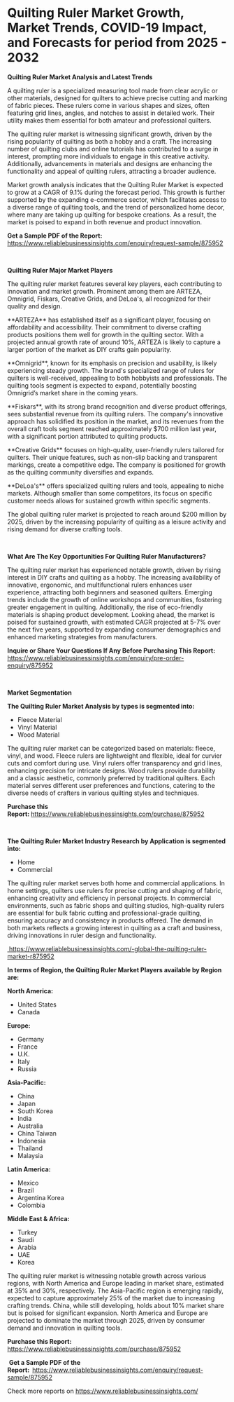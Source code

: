 <p><h1>Quilting Ruler Market Growth, Market Trends, COVID-19 Impact, and Forecasts for period from 2025 - 2032</h1></p><p><strong>Quilting Ruler Market Analysis and Latest Trends</strong></p>
<p><p>A quilting ruler is a specialized measuring tool made from clear acrylic or other materials, designed for quilters to achieve precise cutting and marking of fabric pieces. These rulers come in various shapes and sizes, often featuring grid lines, angles, and notches to assist in detailed work. Their utility makes them essential for both amateur and professional quilters.</p><p>The quilting ruler market is witnessing significant growth, driven by the rising popularity of quilting as both a hobby and a craft. The increasing number of quilting clubs and online tutorials has contributed to a surge in interest, prompting more individuals to engage in this creative activity. Additionally, advancements in materials and designs are enhancing the functionality and appeal of quilting rulers, attracting a broader audience.</p><p>Market growth analysis indicates that the Quilting Ruler Market is expected to grow at a CAGR of 9.1% during the forecast period. This growth is further supported by the expanding e-commerce sector, which facilitates access to a diverse range of quilting tools, and the trend of personalized home decor, where many are taking up quilting for bespoke creations. As a result, the market is poised to expand in both revenue and product innovation.</p></p>
<p><strong>Get a Sample PDF of the Report:&nbsp;</strong> <a href="https://www.reliablebusinessinsights.com/enquiry/request-sample/875952?utm_campaign=2768&utm_medium=2&utm_source=Github&utm_content=ia&utm_term=21032025&utm_id=quilting-ruler">https://www.reliablebusinessinsights.com/enquiry/request-sample/875952</a></p>
<p>&nbsp;</p>
<p><strong>Quilting Ruler Major Market Players</strong></p>
<p><p>The quilting ruler market features several key players, each contributing to innovation and market growth. Prominent among them are ARTEZA, Omnigrid, Fiskars, Creative Grids, and DeLoa's, all recognized for their quality and design.</p><p>**ARTEZA** has established itself as a significant player, focusing on affordability and accessibility. Their commitment to diverse crafting products positions them well for growth in the quilting sector. With a projected annual growth rate of around 10%, ARTEZA is likely to capture a larger portion of the market as DIY crafts gain popularity.</p><p>**Omnigrid**, known for its emphasis on precision and usability, is likely experiencing steady growth. The brand's specialized range of rulers for quilters is well-received, appealing to both hobbyists and professionals. The quilting tools segment is expected to expand, potentially boosting Omnigrid’s market share in the coming years.</p><p>**Fiskars**, with its strong brand recognition and diverse product offerings, sees substantial revenue from its quilting rulers. The company's innovative approach has solidified its position in the market, and its revenues from the overall craft tools segment reached approximately $700 million last year, with a significant portion attributed to quilting products.</p><p>**Creative Grids** focuses on high-quality, user-friendly rulers tailored for quilters. Their unique features, such as non-slip backing and transparent markings, create a competitive edge. The company is positioned for growth as the quilting community diversifies and expands.</p><p>**DeLoa's** offers specialized quilting rulers and tools, appealing to niche markets. Although smaller than some competitors, its focus on specific customer needs allows for sustained growth within specific segments.</p><p>The global quilting ruler market is projected to reach around $200 million by 2025, driven by the increasing popularity of quilting as a leisure activity and rising demand for diverse crafting tools.</p></p>
<p>&nbsp;</p>
<p><strong>What Are The Key Opportunities For Quilting Ruler Manufacturers?</strong></p>
<p><p>The quilting ruler market has experienced notable growth, driven by rising interest in DIY crafts and quilting as a hobby. The increasing availability of innovative, ergonomic, and multifunctional rulers enhances user experience, attracting both beginners and seasoned quilters. Emerging trends include the growth of online workshops and communities, fostering greater engagement in quilting. Additionally, the rise of eco-friendly materials is shaping product development. Looking ahead, the market is poised for sustained growth, with estimated CAGR projected at 5-7% over the next five years, supported by expanding consumer demographics and enhanced marketing strategies from manufacturers.</p></p>
<p><strong>Inquire or Share Your Questions If Any Before Purchasing This Report:</strong> <a href="https://www.reliablebusinessinsights.com/enquiry/pre-order-enquiry/875952?utm_campaign=2768&utm_medium=2&utm_source=Github&utm_content=ia&utm_term=21032025&utm_id=quilting-ruler">https://www.reliablebusinessinsights.com/enquiry/pre-order-enquiry/875952</a></p>
<p>&nbsp;</p>
<p><strong>Market Segmentation</strong></p>
<p><strong>The Quilting Ruler Market Analysis by types is segmented into:</strong></p>
<p><ul><li>Fleece Material</li><li>Vinyl Material</li><li>Wood Material</li></ul></p>
<p><p>The quilting ruler market can be categorized based on materials: fleece, vinyl, and wood. Fleece rulers are lightweight and flexible, ideal for curvier cuts and comfort during use. Vinyl rulers offer transparency and grid lines, enhancing precision for intricate designs. Wood rulers provide durability and a classic aesthetic, commonly preferred by traditional quilters. Each material serves different user preferences and functions, catering to the diverse needs of crafters in various quilting styles and techniques.</p></p>
<p><strong>Purchase this Report:&nbsp;</strong><a href="https://www.reliablebusinessinsights.com/purchase/875952?utm_campaign=2768&utm_medium=2&utm_source=Github&utm_content=ia&utm_term=21032025&utm_id=quilting-ruler">https://www.reliablebusinessinsights.com/purchase/875952</a></p>
<p>&nbsp;</p>
<p><strong>The Quilting Ruler Market Industry Research by Application is segmented into:</strong></p>
<p><ul><li>Home</li><li>Commercial</li></ul></p>
<p><p>The quilting ruler market serves both home and commercial applications. In home settings, quilters use rulers for precise cutting and shaping of fabric, enhancing creativity and efficiency in personal projects. In commercial environments, such as fabric shops and quilting studios, high-quality rulers are essential for bulk fabric cutting and professional-grade quilting, ensuring accuracy and consistency in products offered. The demand in both markets reflects a growing interest in quilting as a craft and business, driving innovations in ruler design and functionality.</p></p>
<p><a href="https://www.reliablebusinessinsights.com/-global-the-quilting-ruler-market-r875952?utm_campaign=2768&utm_medium=2&utm_source=Github&utm_content=ia&utm_term=21032025&utm_id=quilting-ruler">&nbsp;https://www.reliablebusinessinsights.com/-global-the-quilting-ruler-market-r875952</a></p>
<p><strong>In terms of Region, the Quilting Ruler Market Players available by Region are:</strong></p>
<p>
    <p> <strong> North America: </strong>
        <ul>
            <li>United States</li>
            <li>Canada</li>
        </ul>
        </p> 
    <p> <strong> Europe: </strong>
        <ul>
            <li>Germany</li>
            <li>France</li>
            <li>U.K.</li>
            <li>Italy</li>
            <li>Russia</li>
        </ul>
        </p> 
    <p> <strong> Asia-Pacific: </strong>
        <ul>
            <li>China</li>
            <li>Japan</li>
            <li>South Korea</li>
            <li>India</li>
            <li>Australia</li>
            <li>China Taiwan</li>
            <li>Indonesia</li>
            <li>Thailand</li>
            <li>Malaysia</li>
        </ul>
        </p> 
    <p> <strong> Latin America: </strong>
        <ul>
            <li>Mexico</li>
            <li>Brazil</li>
            <li>Argentina Korea</li>
            <li>Colombia</li>
        </ul>
        </p> 
    <p> <strong> Middle East & Africa: </strong>
        <ul>
            <li>Turkey</li>
            <li>Saudi</li>
            <li>Arabia</li>
            <li>UAE</li>
            <li>Korea</li>
        </ul>
    </p>
    </p>
<p><p>The quilting ruler market is witnessing notable growth across various regions, with North America and Europe leading in market share, estimated at 35% and 30%, respectively. The Asia-Pacific region is emerging rapidly, expected to capture approximately 25% of the market due to increasing crafting trends. China, while still developing, holds about 10% market share but is poised for significant expansion. North America and Europe are projected to dominate the market through 2025, driven by consumer demand and innovation in quilting tools.</p></p>
<p><strong>Purchase this Report: </strong><a href="https://www.reliablebusinessinsights.com/purchase/875952?utm_campaign=2768&utm_medium=2&utm_source=Github&utm_content=ia&utm_term=21032025&utm_id=quilting-ruler">https://www.reliablebusinessinsights.com/purchase/875952</a></p>
<p>&nbsp;<strong>Get a Sample PDF of the Report:&nbsp;&nbsp;</strong><a href="https://www.reliablebusinessinsights.com/enquiry/request-sample/875952?utm_campaign=2768&utm_medium=2&utm_source=Github&utm_content=ia&utm_term=21032025&utm_id=quilting-ruler">https://www.reliablebusinessinsights.com/enquiry/request-sample/875952</a></p>
<p><strong></strong></p>
<p>Check more reports on <a href="https://www.reliablebusinessinsights.com/?utm_campaign=2768&utm_medium=2&utm_source=Github&utm_content=ia&utm_term=21032025&utm_id=quilting-ruler">https://www.reliablebusinessinsights.com/</a></p>
